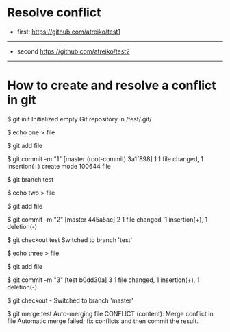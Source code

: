 Resolve conflict
===

* first:
https://github.com/atreiko/test1

---

* second
https://github.com/atreiko/test2

---

How to create and resolve a conflict in git
===========================================

$ git init
Initialized empty Git repository in /test/.git/

$ echo one > file

$ git add file

$ git commit -m "1"
[master (root-commit) 3a1f898] 1
 1 file changed, 1 insertion(+)
 create mode 100644 file

$ git branch test

$ echo two > file

$ git add file 

$ git commit -m "2"
[master 445a5ac] 2
 1 file changed, 1 insertion(+), 1 deletion(-)

$ git checkout test
Switched to branch 'test'

$ echo three > file

$ git add file     

$ git commit -m "3"
[test b0dd30a] 3
 1 file changed, 1 insertion(+), 1 deletion(-)

$ git checkout -
Switched to branch 'master'

$ git merge test
Auto-merging file
CONFLICT (content): Merge conflict in file
Automatic merge failed; fix conflicts and then commit the result.